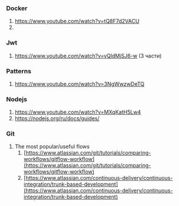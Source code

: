 ### Docker

1.  https://www.youtube.com/watch?v=tQ8F7d2VACU
2. 

### Jwt

1. https://www.youtube.com/watch?v=vQldMjSJ6-w (3 части)

### Patterns

1. https://www.youtube.com/watch?v=3NgWwzwDeTQ

### Nodejs

1. https://www.youtube.com/watch?v=MXqKatH5Lw4
2. https://nodejs.org/ru/docs/guides/

### Git

1.  The most popular/useful flows
    1. [https://www.atlassian.com/git/tutorials/comparing-workflows/gitflow-workflow](https://www.atlassian.com/git/tutorials/comparing-workflows/gitflow-workflow)
    2. [https://www.atlassian.com/continuous-delivery/continuous-integration/trunk-based-development](https://www.atlassian.com/continuous-delivery/continuous-integration/trunk-based-development)
